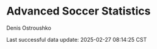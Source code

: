 # Advanced Soccer Statistics
Denis Ostroushko

<!-- gfm -->

Last successful data update: 2025-02-27 08:14:25 CST
